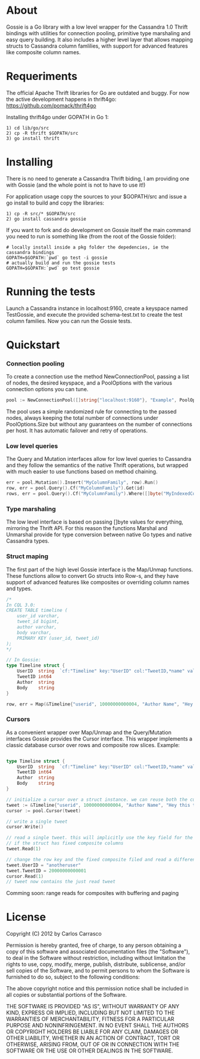 # About

Gossie is a Go library with a low level wrapper for the Cassandra 1.0 Thrift bindings with utilities for connection pooling, primitive type marshaling and easy query building. It also includes a higher level layer that allows mapping structs to Cassandra column famlilies, with support for advanced features like composite column names.

# Requeriments

The official Apache Thrift libraries for Go are outdated and buggy. For now the active development happens in thrift4go:
https://github.com/pomack/thrift4go

Installing thrift4go under GOPATH in Go 1:

```
1) cd lib/go/src
2) cp -R thrift $GOPATH/src
3) go install thrift
```

# Installing

There is no need to generate a Cassandra Thrift biding, I am providing one with Gossie (and the whole point is not to have to use it!)

For application usage copy the sources to your $GOPATH/src and issue a go install to build and copy the libraries:

```
1) cp -R src/* $GOPATH/src
2) go install cassandra gossie
```

If you want to fork and do development on Gossie itself the main command you need to run is something like (from the root of the Gossie folder):

```
# locally install inside a pkg folder the depedencies, ie the cassandra bindings
GOPATH=$GOPATH:`pwd` go test -i gossie
# actually build and run the gossie tests
GOPATH=$GOPATH:`pwd` go test gossie
```


# Running the tests

Launch a Cassandra instance in localhost:9160, create a keyspace named TestGossie, and execute the provided schema-test.txt to create the test column families. Now you can run the Gossie tests.

# Quickstart

### Connection pooling

To create a connection use the method NewConnectionPool, passing a list of nodes, the desired keyspace, and a PoolOptions with the various connection options you can tune.

```Go
pool := NewConnectionPool([]string{"localhost:9160"}, "Example", PoolOptions{Size: 50, Timeout: 3000})
````

The pool uses a simple randomized rule for connecting to the passed nodes, always keeping the total number of connections under PoolOptions.Size but without any guarantees on the number of connections per host. It has automatic failover and retry of operations.

### Low level queries

The Query and Mutation interfaces allow for low level queries to Cassandra and they follow the semantics of the native Thrift operations, but wrapped with much easier to use functions based on method chaining.

```Go
err = pool.Mutation().Insert("MyColumnFamily", row).Run()
row, err = pool.Query().Cf("MyColumnFamily").Get(id)
rows, err = pool.Query().Cf("MyColumnFamily").Where([]byte("MyIndexedColumn"), EQ, []byte("hi!")).IndexedGet(&IndexedRange{Count: 1000})
````

### Type marshaling

The low level interface is based on passing []byte values for everything, mirroring the Thrift API. For this reason the functions Marshal and Unmarshal provide for type conversion between native Go types and native Cassandra types.

### Struct maping

The first part of the high level Gossie interface is the Map/Unmap functions. These functions allow to convert Go structs into Row-s, and they have support of advanced features like composites or overriding column names and types.

```Go
/*
In CQL 3.0:
CREATE TABLE timeline (
    user_id varchar,
    tweet_id bigint,
    author varchar,
    body varchar,
    PRIMARY KEY (user_id, tweet_id)
);
*/

// In Gossie:
type Timeline struct {
	UserID  string  `cf:"Timeline" key:"UserID" col:"TweetID,*name" val:"*value"`
	TweetID int64
	Author  string
	Body    string
}

row, err = Map(&Timeline{"userid", 10000000000004, "Author Name", "Hey this thing rocks!"})
````

### Cursors

As a convenient wrapper over Map/Unmap and the Query/Mutation interfaces Gossie provides the Cursor interface. This wrapper implements a classic database cursor over rows and composite row slices. Example:

```Go

type Timeline struct {
	UserID  string  `cf:"Timeline" key:"UserID" col:"TweetID,*name" val:"*value"`
	TweetID int64
	Author  string
	Body    string
}

// initialize a cursor over a struct instance. we can reuse both the cursor and the struct for all operations
tweet := &Timeline{"userid", 10000000000004, "Author Name", "Hey this thing rocks!"}
cursor := pool.Cursor(tweet)

// write a single tweet
cursor.Write()

// read a single tweet. this will implicitly use the key field for the row key, and will add a slice operation
// if the struct has fixed composite columns
tweet.Read(1)

// change the row key and the fixed composite filed and read a different tweet, reusing both the struct and the cursor
tweet.UserID = "anotheruser"
tweet.TweetID = 20000000000001
cursor.Read(1)
// tweet now contains the just read tweet
````

Comming soon: range reads for composites with buffering and paging


# License

Copyright (C) 2012 by Carlos Carrasco

Permission is hereby granted, free of charge, to any person obtaining a copy
of this software and associated documentation files (the "Software"), to deal
in the Software without restriction, including without limitation the rights
to use, copy, modify, merge, publish, distribute, sublicense, and/or sell
copies of the Software, and to permit persons to whom the Software is
furnished to do so, subject to the following conditions:

The above copyright notice and this permission notice shall be included in
all copies or substantial portions of the Software.

THE SOFTWARE IS PROVIDED "AS IS", WITHOUT WARRANTY OF ANY KIND, EXPRESS OR
IMPLIED, INCLUDING BUT NOT LIMITED TO THE WARRANTIES OF MERCHANTABILITY,
FITNESS FOR A PARTICULAR PURPOSE AND NONINFRINGEMENT. IN NO EVENT SHALL THE
AUTHORS OR COPYRIGHT HOLDERS BE LIABLE FOR ANY CLAIM, DAMAGES OR OTHER
LIABILITY, WHETHER IN AN ACTION OF CONTRACT, TORT OR OTHERWISE, ARISING FROM,
OUT OF OR IN CONNECTION WITH THE SOFTWARE OR THE USE OR OTHER DEALINGS IN
THE SOFTWARE.
